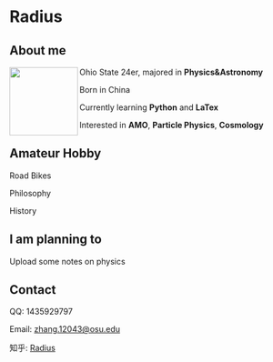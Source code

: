 # Radius

## About me

<img src="https://encrypted-tbn0.gstatic.com/images?q=tbn:ANd9GcTx3JjwPUDGqG0qk4w8UL2PoQoGLHCI7TVOEA&usqp=CAU" width = "120" height = "120" div align=left /> Ohio State 24er, majored in **Physics&Astronomy**

Born in China

Currently learning **Python** and **LaTex**

Interested in **AMO**, **Particle Physics**, **Cosmology**

## Amateur Hobby

Road Bikes

Philosophy

History

## I am planning to

Upload some notes on physics

## Contact

QQ: 1435929797

Email: zhang.12043@osu.edu

知乎: [Radius](https://www.zhihu.com/people/senoker-41)
